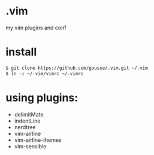 # .vim
my vim plugins and conf

# install
```bash
$ git clone https://github.com/gousse/.vim.git ~/.vim
$ ln -s ~/.vim/vimrc ~/.vimrc
```

# using plugins:
* delimitMate 
* indentLine 
* nerdtree  
* vim-airline  
* vim-airline-themes
* vim-sensible
